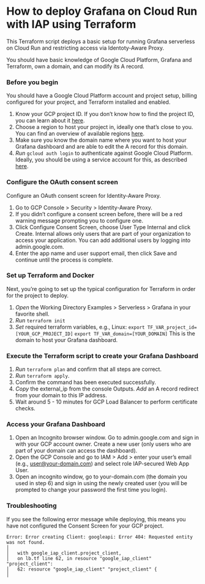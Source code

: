 # How to deploy Grafana on Cloud Run with IAP using Terraform

This Terraform script deploys a basic setup for running Grafana serverless on Cloud Run and restricting access via Identoty-Aware Proxy.

You should have basic knowledge of Google Cloud Platform, Grafana and Terraform, own a domain, and can modify its A record.


### Before you begin

You should have a Google Cloud Platform account and project setup, billing configured for your project, and Terraform installed and enabled.
  1. Know your GCP project ID. If you don’t know how to find the project ID, you can learn about it [here](https://support.google.com/googleapi/answer/7014113?hl=en).
  2. Choose a region to host your project in, ideally one that’s close to you. You can find an overview of available regions [here](https://cloud.google.com/compute/docs/regions-zones).
  3. Make sure you know the domain name where you want to host your Grafana dashboard and are able to edit the A record for this domain.
  4. *Run* `gcloud auth login` to authenticate against Google Cloud Platform. Ideally, you should be using a service account for this, as described [here](https://cloud.google.com/sdk/gcloud/reference/auth/activate-service-account).


### Configure the OAuth consent screen

Configure an OAuth consent screen for Identity-Aware Proxy. 
  1. Go to GCP Console > Security > Identity-Aware Proxy. 
  2. If you didn’t configure a consent screen before, there will be a red warning message prompting you to configure one. 
  3. Click Configure Consent Screen, choose User Type Internal and click Create. Internal allows only users that are part of your organization to access your application. You can add additional users by logging into admin.google.com.
  4. Enter the app name and user support email, then click Save and continue until the process is complete.


### Set up Terraform and Docker

Next, you’re going to set up the typical configuration for Terraform in order for the project to deploy.

  1. *Open* the Working Directory Examples > Serverless > Grafana in your favorite shell.
  2. *Run* `terraform init`
  3. *Set* required terraform variables, e.g., Linux:
  `export TF_VAR_project_id=[YOUR_GCP_PROJECT_ID]`
  `export TF_VAR_domain=[YOUR_DOMAIN]` This is the domain to host your Grafana dashboard.


### Execute the Terraform script to create your Grafana Dashboard

  1. *Run* `terraform plan` and confirm that all steps are correct.
  2. *Run* `terraform apply`.
  3. Confirm the command has been executed successfully.
  4. *Copy* the external_ip from the console Outputs. *Add* an A record redirect from your domain to this IP address.
  5. Wait around 5 - 10 minutes for GCP Load Balancer to perform certificate checks.


### Access your Grafana Dashboard
  1. Open an Incognito browser window. Go to admin.google.com and sign in with your GCP account owner. Create a new user (only users who are part of your domain can access the dashboard).
  2. Open the GCP Console and go to IAM > Add > enter your user’s email (e.g., user@your-domain.com) and select role IAP-secured Web App User.
  3. Open an incognito window, go to your-domain.com (the domain you used in step 6) and sign in using the newly created user (you will be prompted to change your password the first time you login).

### Troubleshooting

If you see the following error message while deploying, this means you have not configured the Consent Screen for your GCP project.

```
Error: Error creating Client: googleapi: Error 404: Requested entity was not found.
│ 
│   with google_iap_client.project_client,
│   on lb.tf line 62, in resource "google_iap_client" "project_client":
│   62: resource "google_iap_client" "project_client" {
│ 
```